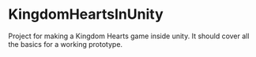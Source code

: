# KingdomHeartsInUnity
Project for making a Kingdom Hearts game inside unity. It should cover all the basics for a working prototype.
